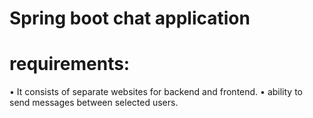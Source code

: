 # Spring boot chat application

# requirements:
• It consists of separate websites for backend and frontend.
• ability to send messages between selected users.
